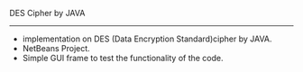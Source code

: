 DES Cipher by JAVA
*******************
- implementation on DES (Data Encryption Standard)cipher by JAVA.
- NetBeans Project.
- Simple GUI frame to test the functionality of the code.